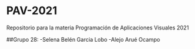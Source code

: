 # PAV-2021
Repositorio para la materia Programación de Aplicaciones Visuales 2021

##Grupo 28:
-Selena Belén Garcia Lobo
-Alejo Arué Ocampo
